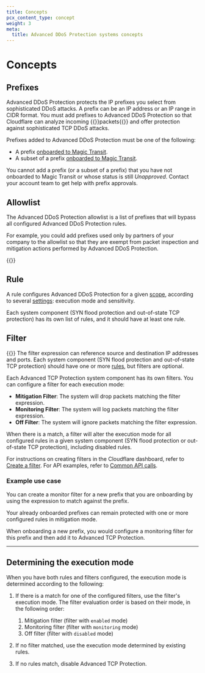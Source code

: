 ```yaml
---
title: Concepts
pcx_content_type: concept
weight: 3
meta:
  title: Advanced DDoS Protection systems concepts
---
```


# Concepts

## Prefixes

Advanced DDoS Protection protects the IP prefixes you select from sophisticated DDoS attacks. A prefix can be an IP address or an IP range in CIDR format. You must add prefixes to Advanced DDoS Protection so that Cloudflare can analyze incoming {{<glossary-tooltip term_id="data packet">}}packets{{</glossary-tooltip>}} and offer protection against sophisticated TCP DDoS attacks.

Prefixes added to Advanced DDoS Protection must be one of the following:

* A prefix [onboarded to Magic Transit](/magic-transit/how-to/advertise-prefixes/).
* A subset of a prefix [onboarded to Magic Transit](/magic-transit/how-to/advertise-prefixes/).

You cannot add a prefix (or a subset of a prefix) that you have not onboarded to Magic Transit or whose status is still _Unapproved_. Contact your account team to get help with prefix approvals.

## Allowlist

The Advanced DDoS Protection allowlist is a list of prefixes that will bypass all configured Advanced DDoS Protection rules.

For example, you could add prefixes used only by partners of your company to the allowlist so that they are exempt from packet inspection and mitigation actions performed by Advanced DDoS Protection.

{{<render file="_allowlist-ip-spoofing.md">}}

## Rule

A rule configures Advanced DDoS Protection for a given [scope](/ddos-protection/advanced-ddos-systems/rule-settings/#scope), according to several [settings](/ddos-protection/advanced-ddos-systems/rule-settings/): execution mode and sensitivity.

Each system component (SYN flood protection and out-of-state TCP protection) has its own list of rules, and it should have at least one rule.

## Filter

{{<render file="_atp-filter-definition.md">}} The filter expression can reference source and destination IP addresses and ports. Each system component (SYN flood protection and out-of-state TCP protection) should have one or more [rules](#rule), but filters are optional.

Each Advanced TCP Protection system component has its own filters. You can configure a filter for each execution mode:

* **Mitigation Filter**: The system will drop packets matching the filter expression.
* **Monitoring Filter**: The system will log packets matching the filter expression.
* **Off Filter**: The system will ignore packets matching the filter expression.

When there is a match, a filter will alter the execution mode for all configured rules in a given system component (SYN flood protection or out-of-state TCP protection), including disabled rules.

For instructions on creating filters in the Cloudflare dashboard, refer to [Create a filter](/ddos-protection/advanced-ddos-systems/how-to/create-filter/). For API examples, refer to [Common API calls](/ddos-protection/advanced-ddos-systems/api/examples/).

### Example use case

You can create a monitor filter for a new prefix that you are onboarding by using the expression to match against the prefix.

Your already onboarded prefixes can remain protected with one or more configured rules in mitigation mode.

When onboarding a new prefix, you would configure a monitoring filter for this prefix and then add it to Advanced TCP Protection.

---

## Determining the execution mode

When you have both rules and filters configured, the execution mode is determined according to the following:

1. If there is a match for one of the configured filters, use the filter's execution mode. The filter evaluation order  is based on their mode, in the following order:

    1. Mitigation filter (filter with `enabled` mode)
    2. Monitoring filter (filter with `monitoring` mode)
    3. Off filter (filter with `disabled` mode)

2. If no filter matched, use the execution mode determined by existing rules.
3. If no rules match, disable Advanced TCP Protection.
